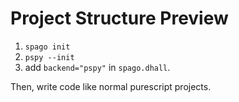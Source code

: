 # Project Structure Preview

1. `spago init`
2. `pspy --init`
3. add `backend="pspy"` in `spago.dhall`.

Then, write code like normal purescript projects.
